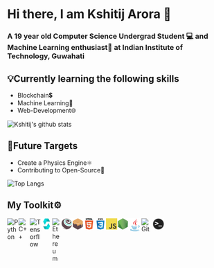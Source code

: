 # Hi there, I am Kshitij Arora 👋

### A 19 year old Computer Science Undergrad Student 💻 and Machine Learning enthusiast🤖 at Indian Institute of Technology, Guwahati

## 💡Currently learning the following skills

- Blockchain💲
- Machine Learning🤖
- Web-Development🌐

![Kshitij's github stats](https://github-readme-stats.vercel.app/api?username=kshitij-arora&show_icons=true&hide_border=true&theme=onedark)

## 🎯Future Targets

- Create a Physics Engine⚛️
- Contributing to Open-Source🤝

![Top Langs](https://github-readme-stats.vercel.app/api/top-langs/?username=kshitij-arora&hide_border=true&theme=onedark&lang_count=3&layout=compact)

## My Toolkit⚙️

<p>
    <img align="left" alt="Python" width="26px" src="https://cdn4.iconfinder.com/data/icons/logos-and-brands/512/267_Python_logo-512.png" title="Python" />
    <img align="left" alt="C++" width="26px" src="https://raw.githubusercontent.com/isocpp/logos/master/cpp_logo.png" title="C++" />
    <img align="left" alt="Tensorflow" width="26px" src="https://upload.wikimedia.org/wikipedia/commons/thumb/2/2d/Tensorflow_logo.svg/718px-Tensorflow_logo.svg.png" title="Tensorflow" />
    <img align="left" alt="Solidity" width="26px" src="https://github.com/kshitij-arora/kshitij-arora/blob/main/src/Untitled%20design.png?raw=true" title="Solidity" />
    <img align="left" alt="Ethereum" width="20px" src="https://ethereum.org/static/a183661dd70e0e5c70689a0ec95ef0ba/31987/eth-diamond-purple.png" title="Ethereum" />
    <img align="left" alt="Truffle" width="26px" src="https://github.com/kshitij-arora/kshitij-arora/blob/main/src/Untitled%20design%20(1).png?raw=true" title="Truffle" />
    <img align="left" alt="Ganache" width="26px" src="https://github.com/kshitij-arora/kshitij-arora/blob/main/src/Untitled%20design%20(2).png?raw=true" title="Ganache" />
    <img align="left" alt="HTML5" width="26px" src="https://raw.githubusercontent.com/github/explore/80688e429a7d4ef2fca1e82350fe8e3517d3494d/topics/html/html.png" title="HTML"/>
    <img align="left" alt="CSS3" width="26px" src="https://raw.githubusercontent.com/github/explore/80688e429a7d4ef2fca1e82350fe8e3517d3494d/topics/css/css.png" title="CSS"/>
    <img align="left" alt="JavaScript" width="26px" src="https://raw.githubusercontent.com/github/explore/80688e429a7d4ef2fca1e82350fe8e3517d3494d/topics/javascript/javascript.png"  title="JavaScript"/>
    <img align="left" alt="Node.js" width="26px" src="https://raw.githubusercontent.com/github/explore/80688e429a7d4ef2fca1e82350fe8e3517d3494d/topics/nodejs/nodejs.png" title="Node" />
    <img align="left" alt="Java" width="30px" src="https://github.com/kshitij-arora/kshitij-arora/blob/main/src/Untitled%20design%20(3).png?raw=true" title="Java"/>
    <img align="left" alt="Git" width="26px" src="https://git-scm.com/images/logos/downloads/Git-Icon-1788C.png" title="Git" />
    <img align="left" alt="Terminal" width="26px" src="https://raw.githubusercontent.com/github/explore/80688e429a7d4ef2fca1e82350fe8e3517d3494d/topics/terminal/terminal.png" title="Terminal" />
</p>
